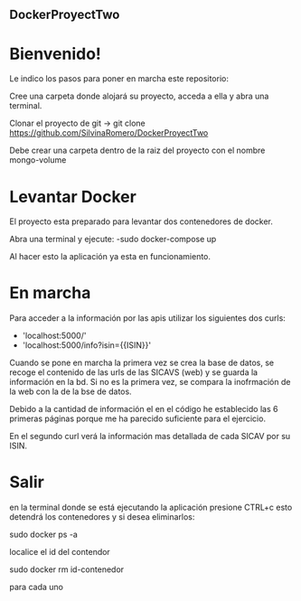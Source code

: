 ## DockerProyectTwo

# Bienvenido!

Le indico los pasos para poner en marcha este repositorio:


Cree una carpeta donde alojará su proyecto, acceda a ella y abra una terminal.

Clonar el proyecto de git -> git clone https://github.com/SilvinaRomero/DockerProyectTwo

Debe crear una carpeta dentro de la raiz del proyecto con el nombre mongo-volume

# Levantar Docker
El proyecto esta preparado para levantar dos contenedores de docker.

 Abra una terminal y ejecute:
  -sudo docker-compose up
  
Al hacer esto la aplicación ya esta en funcionamiento.
  
# En marcha

Para acceder a la información por las apis utilizar los siguientes 
dos curls:
- 'localhost:5000/'
- 'localhost:5000/info?isin={{ISIN}}'

Cuando se pone en marcha la primera vez se crea la base de datos,
se recoge el contenido de las urls de las SICAVS (web) y se guarda 
la información en la bd.
Si no es la primera vez, se compara la inofrmación de la web con la 
de la bse de datos.

Debido a la cantidad de información el en el código he establecido las 6 primeras páginas 
porque me ha parecido suficiente para el ejercicio.

En el segundo curl verá la información mas detallada
de cada SICAV por su ISIN. 

# Salir
en la terminal donde se está ejecutando la aplicación presione CTRL+c
esto detendrá los contenedores y si desea eliminarlos:

sudo docker ps -a

localice el id del contendor

sudo docker rm id-contenedor

para cada uno





